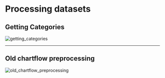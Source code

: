 # **Processing datasets**

## Getting Categories

![getting_categories](https://github.com/Y4rd13/sentiment-analysis/blob/master/png/getting%20categories.png)

---

## Old chartflow preprocessing

![old_chartflow_preprocessing](https://github.com/Y4rd13/sentiment-analysis/blob/master/png/processing%20chartflow.png)
